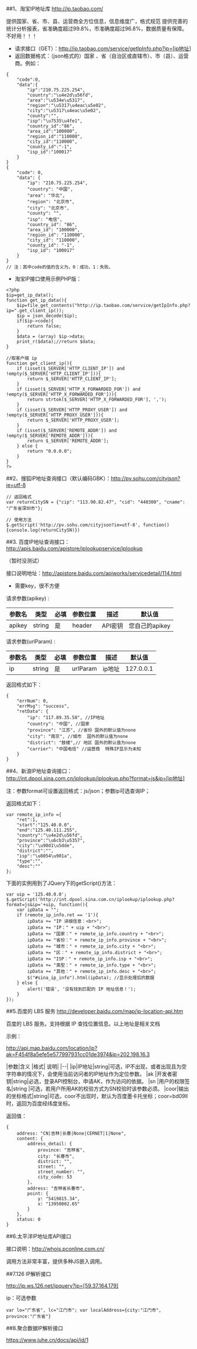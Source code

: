 
##1、淘宝IP地址库 http://ip.taobao.com/

提供国家、省、市、县、运营商全方位信息，信息维度广，格式规范
提供完善的统计分析报表，省准确度超过99.8%，市准确度超过96.8%，数据质量有保障。
不好用！！！

- 请求接口（GET）：http://ip.taobao.com/service/getIpInfo.php?ip=[ip地址]
- 返回数据格式：（json格式的）国家 、省（自治区或直辖市）、市（县）、运营商。例如：

```
{
	"code":0,
	"data":{
		"ip":"210.75.225.254",
		"country":"\u4e2d\u56fd",
		"area":"\u534e\u5317",
		"region":"\u5317\u4eac\u5e02",
		"city":"\u5317\u4eac\u5e02",
		"county":"",
		"isp":"\u7535\u4fe1",
		"country_id":"86",
		"area_id":"100000",
		"region_id":"110000",
		"city_id":"110000",
		"county_id":"-1",
		"isp_id":"100017"
	}
}
{
	"code": 0,
	"data": {
		"ip": "210.75.225.254",
		"country": "中国",
		"area": "华北",
		"region": "北京市",
		"city": "北京市",
		"county": "",
		"isp": "电信",
		"country_id": "86",
		"area_id": "100000",
		"region_id": "110000",
		"city_id": "110000",
		"county_id": "-1",
		"isp_id": "100017"
	}
}
// 注：其中code的值的含义为，0：成功，1：失败。
```

- 淘宝IP接口使用示例PHP版：

```
<?php
$ip=get_ip_data();
function get_ip_data(){
	$ip=file_get_contents("http://ip.taobao.com/service/getIpInfo.php?ip=".get_client_ip());
	$ip = json_decode($ip);
	if($ip->code){
		return false;
	}
	$data = (array) $ip->data;
	print_r($data);//return $data;
}

//取客户端 ip
function get_client_ip(){
	if (isset($_SERVER['HTTP_CLIENT_IP']) and !empty($_SERVER['HTTP_CLIENT_IP'])){
		return $_SERVER['HTTP_CLIENT_IP'];
	}
	if (isset($_SERVER['HTTP_X_FORWARDED_FOR']) and !empty($_SERVER['HTTP_X_FORWARDED_FOR'])){
		return strtok($_SERVER['HTTP_X_FORWARDED_FOR'], ',');
	}
	if (isset($_SERVER['HTTP_PROXY_USER']) and !empty($_SERVER['HTTP_PROXY_USER'])){
		return $_SERVER['HTTP_PROXY_USER'];
	}
	if (isset($_SERVER['REMOTE_ADDR']) and !empty($_SERVER['REMOTE_ADDR'])){
		return $_SERVER['REMOTE_ADDR'];
	} else {
		return "0.0.0.0";
	}
}
?>
```

##2、搜狐IP地址查询接口（默认编码GBK）：http://pv.sohu.com/cityjson?ie=utf-8

```
// 返回格式
var returnCitySN = {"cip": "113.90.82.47", "cid": "440300", "cname": "广东省深圳市"};

// 使用方法
$.getScript('http://pv.sohu.com/cityjson?ie=utf-8', function(){console.log(returnCitySN)})
```



##3.  百度IP地址查询接口：http://apis.baidu.com/apistore/iplookupservice/iplookup

（暂时没测试）

接口说明地址：http://apistore.baidu.com/apiworks/servicedetail/114.html

- 需要key，很不方便

请求参数(apikey) :

|参数名|类型|必填|参数位置|描述|默认值|
|--|--|--|--|--|--|
|apikey|string|是|header|API密钥|您自己的apikey|

请求参数(urlParam) :

|参数名|类型|必填|参数位置|描述|默认值|
|--|--|--|--|--|--|
|ip|string|是|urlParam|ip地址|127.0.0.1|

返回格式如下：

```
{
    "errNum": 0,
    "errMsg": "success",
    "retData": {
        "ip": "117.89.35.58", //IP地址
        "country": "中国", //国家 
        "province": "江苏", //省份 国外的默认值为none
        "city": "南京", //城市  国外的默认值为none
        "district": "鼓楼",// 地区 国外的默认值为none
        "carrier": "中国电信" //运营商  特殊IP显示为未知
    }
}
```

##4、新浪IP地址查询接口：http://int.dpool.sina.com.cn/iplookup/iplookup.php?format=js&ip=[ip地址]

注：参数format可设置返回格式：js/json；参数ip可选查询IP；

返回格式如下：

```
var remote_ip_info ={
	"ret":1,
	"start":"125.40.0.0",
	"end":"125.40.111.255",
	"country":"\u4e2d\u56fd",
	"province":"\u6cb3\u5357",
	"city":"\u90d1\u5dde",
	"district":"",
	"isp":"\u8054\u901a",
	"type":"",
	"desc":""
};
```

下面的实例用到了JQuery下的getScript()方法：
```
var uip = '125.40.0.0';
$.getScript('http://int.dpool.sina.com.cn/iplookup/iplookup.php?format=js&ip='+uip, function(){
	var ipData = "";
	if (remote_ip_info.ret == '1'){
		ipData += "IP 详细信息：<br>";
		ipData += "IP：" + uip + "<br>";
		ipData += "国家：" + remote_ip_info.country + "<br>";
		ipData += "省份：" + remote_ip_info.province + "<br>";
		ipData += "城市：" + remote_ip_info.city + "<br>";
		ipData += "区：" + remote_ip_info.district + "<br>";
		ipData += "ISP：" + remote_ip_info.isp + "<br>";
		ipData += "类型：" + remote_ip_info.type + "<br>";
		ipData += "其他：" + remote_ip_info.desc + "<br>";
		$("#sina_ip_info").html(ipData); //显示处理后的数据
	} else {
		alert('错误', '没有找到匹配的 IP 地址信息！');
	}
});
```

##5.百度的 LBS 服务 http://developer.baidu.com/map/ip-location-api.htm

百度的 LBS 服务。支持根据 IP 查找位置信息。以上地址是相关文档

示例：

http://api.map.baidu.com/location/ip?ak=F454f8a5efe5e577997931cc01de3974&ip=202.198.16.3

|参数|含义	|格式|	说明|
|--|
|ip|IP地址|string|可选，IP不出现，或者出现且为空字符串的情况下，会使用当前访问者的IP地址作为定位参数。
|ak	|开发者密钥|string|必选，登录API控制台，申请AK，作为访问的依据。
|sn	|用户的权限签名|string	|可选，若用户所用AK的校验方式为SN校验时该参数必须。
|coor|输出的坐标格式|string|可选，coor不出现时，默认为百度墨卡托坐标；coor=bd09ll时，返回为百度经纬度坐标。

返回值：
```
{
	address: "CN|吉林|长春|None|CERNET|1|None",
	content: {
		address_detail: {
			province: "吉林省",
			city: "长春市",
			district: "",
			street: "",
			street_number: "",
			city_code: 53
		},
		address: "吉林省长春市",
		point: {
			y: "5419815.34",
			x: "13950002.65"
		}
	},
	status: 0
}
```

##6.太平洋IP地址库API接口

接口说明：http://whois.pconline.com.cn/

调用方法非常丰富，提供多种JS嵌入调用。

##7.126 IP解析接口

http://ip.ws.126.net/ipquery?ip=[59.37.164.179]

ip：可选参数

```
var lo="广东省", lc="江门市"; var localAddress={city:"江门市", province:"广东省"}
```

##8.聚合数据IP解析接口

https://www.juhe.cn/docs/api/id/1